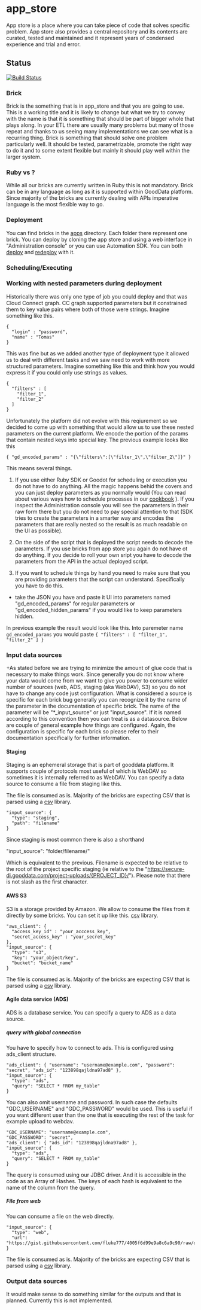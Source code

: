 # app_store

App store is a place where you can take piece of code that solves specific problem. App store also provides a central repository and its contents are curated, tested and maintained and it represent years of condensed experience and trial and error.

## Status

[![Build Status](https://travis-ci.org/gooddata/app_store.svg)](https://travis-ci.org/gooddata/app_store)

### Brick
Brick is the something that is in app_store and that you are going to use. This is a working title and it is likely to change but what we try to convey with the name is that it is something that should be part of bigger whole that plays along. In your ETL there are usually many problems but many of those repeat and thanks to us seeing many implementations we can see what is a recurring thing. Brick is something that should solve one problem particularly well. It should be tested, parametrizable, promote the right way to do it and to some extent flexible but mainly it should play well within the larger system.

### Ruby vs ?
While all our bricks are currently written in Ruby this is not mandatory. Brick can be in any language as long as it is supported within GoodData platform. Since majority of the bricks are currently dealing with APIs imperative language is the most flexible way to go.

### Deployment
You can find bricks in the [apps](https://github.com/gooddata/app_store/tree/master/apps) directory. Each folder there represent one brick. You can deploy by cloning the app store and using a web interface in "Administration console" or you can use Automation SDK. You can both [deploy](https://github.com/gooddata/gooddata-ruby-examples/blob/master/07_deployment_recipes/01_process_deployment.asciidoc) and [redeploy](https://github.com/gooddata/gooddata-ruby-examples/blob/master/07_deployment_recipes/02_process_redeployment.asciidoc) with it.

### Scheduling/Executing

### Working with nested parameters during deployment

Historically there was only one type of job you could deploy and that was Cloud Connect graph. CC graph supported parameters but it constrained them to key value pairs where both of those were strings. Imagine something like this.

    {
      "login" : "password",
      "name" : "Tomas"
    }

This was fine but as we added another type of deployment type it allowed us to deal with different tasks and we saw need to work with more structured parameters. Imagine something like this and  think how you would express it if you could only use strings as values.

    {
      "filters" : [
        "filter_1",
        "filter_2"
      ]
    }

Unfortunately the platform did not evolve with this reqiurement so we decided to come up with something that would allow us to use these nested parameters on the current platform. We encode the portion of the params that contain nested keys into special key. The previous example looks like this

    { "gd_encoded_params" : "{\"filters\":[\"filter_1\",\"filter_2\"]}" }

This means several things.

1) If you use either Ruby SDK or Goodot for scheduling or execution you do not have to do anything. All the magic happens behid the covers and you can just deploy parameters as you normally would (You can read about various ways how to schedule processes in our [cookbook](https://github.com/gooddata/gooddata-ruby-examples/tree/master/07_deployment_recipes)
). If you inspect the Administration console you will see the parameters in their raw form there but you do not need to pay special attention to that (SDK tries to create the parameters in a smarter way and encodes the parameters that are really nested so the result is as much readable on the UI as possible).

2) On the side of the script that is deployed the script needs to decode the parameters. If you use bricks from app store you again do not have ot do anything. If you decide to roll your own sript you have to decode the parameters from the API in the actual deployed script.

3) If you want to schedule things by hand you need to make sure that you are providing parameters that the script can understand. Specifically you have to do this.

- take the JSON you have and paste it UI into parameters named "gd_encoded_params" for regular parameters or "gd_encoded_hidden_params" if you would like to keep parameters hidden.

In previous example the result would look like this. Into paremeter name `gd_encoded_params` you would paste `{ "filters" : [ "filter_1", "filter_2" ] }`

### Input data sources
+As stated before we are trying to minimize the amount of glue code that is necessary to make things work. Since generally you do not know where your data would come from we want to give you power to consume wider number of sources (web, ADS, staging (aka WebDAV), S3) so you do not have to change any code just configuration. What is considered a source is specific for each brick bug generally you can recognize it by the name of the parameter in the documentation of specific brick. The name of the parameter will be "*_input_source" or just "input_source". If it is named according to this convention then you can treat is as a datasource. Below are couple of general example how things are configured. Again, the configuration is specific for each brick so please refer to their documentation specifically for further information.

#### Staging
Staging is an ephemeral storage that is part of gooddata platform. It supports couple of protocols most useful of which is WebDAV so sometimes it is internally referred to as WebDAV. You can specify a data source to consume a file from staging like this.

The file is consumed as is. Majority of the bricks are expecting CSV that is parsed using a [csv](http://ruby-doc.org/stdlib-1.9.2/libdoc/csv/rdoc/CSV.html) library.

    "input_source": {
  	  "type": "staging",
  	  "path": "filename"
  	}

Since staging is most common there is also a shorthand

  "input_source": "folder/filename/"

Which is equivalent to the previous. Filename is expected to be relative to the root of the project specific staging (ie relative to the "https://secure-di.gooddata.com/project-uploads/{PROJECT_ID}/"). Please note that there is not slash as the first character.

#### AWS S3
S3 is a storage provided by Amazon. We allow to consume the files from it directly by some bricks. You can set it up like this.
 [csv](http://ruby-doc.org/stdlib-1.9.2/libdoc/csv/rdoc/CSV.html) library.

    "aws_client": {
      "access_key_id" : "your_acccess_key",
      "secret_access_key" : "your_secret_key"
    },
    "input_source": {
      "type": "s3",
      "key": "your_object/key",
      "bucket": "bucket_name"
    }

The file is consumed as is. Majority of the bricks are expecting CSV that is parsed using a [csv](http://ruby-doc.org/stdlib-1.9.2/libdoc/csv/rdoc/CSV.html) library.


#### Agile data service (ADS)
ADS is a database service. You can specify a query to ADS as a data source.

##### query with global connection
You have to specify how to connect to ads. This is configured using ads_client structure. 

    "ads_client": { "username": "username@example.com", "password": "secret", "ads_id": "123898qajldna97ad8" },
    "input_source": {
  	  "type": "ads",
  	  "query": "SELECT * FROM my_table"
  	}

You can also omit username and password. In such case the defaults "GDC_USERNAME" and "GDC_PASSWORD" would be used. This is useful if you want different user than the one that is executing the rest of the task for example upload to webdav.

    "GDC_USERNAME": "username@example.com",
    "GDC_PASSWORD": "secret",
    "ads_client": { "ads_id": "123898qajldna97ad8" },
    "input_source": {
  	  "type": "ads",
  	  "query": "SELECT * FROM my_table"
  	}

The query is consumed using our JDBC driver. And it is accessible in the code as an Array of Hashes. The keys of each hash is equivalent to the name of the column from the query.

##### File from web
You can consume a file on the web directly.

    "input_source": {
      "type": "web",
      "url": "https://gist.githubusercontent.com/fluke777/4005f6d99e9a8c6a9c90/raw/d7c5eb5794dfe543de16a44ecd4b2495591df057/domain_users.csv"
    }

The file is consumed as is. Majority of the bricks are expecting CSV that is parsed using a [csv](http://ruby-doc.org/stdlib-1.9.2/libdoc/csv/rdoc/CSV.html) library.

### Output data sources

It would make sense to do something similar for the outputs and that is planned. Currently this is not implemented.
